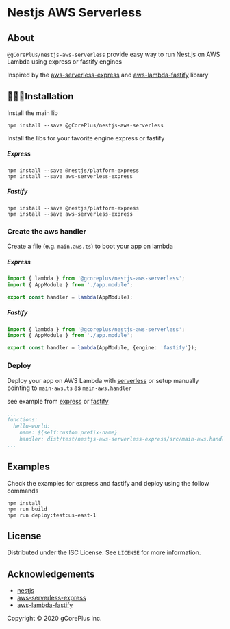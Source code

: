 # Nestjs AWS Serverless

## About

`@gCorePlus/nestjs-aws-serverless` provide easy way to run Nest.js on AWS Lambda using express or fastify engines

Inspired by the [aws-serverless-express](https://github.com/awslabs/aws-serverless-express) and [aws-lambda-fastify](https://github.com/fastify/aws-lambda-fastify) library  

## 👨🏻‍💻Installation

Install the main lib
    
```shell script
npm install --save @gCorePlus/nestjs-aws-serverless
```

Install the libs for your favorite engine express or fastify

##### Express

```shell script
npm install --save @nestjs/platform-express
npm install --save aws-serverless-express
```

##### Fastify

```shell script
npm install --save @nestjs/platform-express
npm install --save aws-serverless-express
``` 

### Create the aws handler

Create a file (e.g. `main.aws.ts`) to boot your app on lambda

##### Express

```typescript
import { lambda } from '@gcoreplus/nestjs-aws-serverless';
import { AppModule } from './app.module';

export const handler = lambda(AppModule);
```

##### Fastify

```typescript
import { lambda } from '@gcoreplus/nestjs-aws-serverless';
import { AppModule } from './app.module';

export const handler = lambda(AppModule, {engine: 'fastify'});
```

### Deploy

Deploy your app on AWS Lambda with [serverless](https://github.com/serverless/serverless) or setup manually pointing to `main-aws.ts` as `main-aws.handler`

see example from [express](https://github.com/gCorePlus/nestjs-aws-serverless/examples/nestjs-aws-serverless-express/serverless.yml) or [fastify](https://github.com/gCorePlus/nestjs-aws-serverless/examples/nestjs-aws-serverless-fastify/serverless.yml)
```yaml
...
functions:
  hello-world:
    name: ${self:custom.prefix-name}
    handler: dist/test/nestjs-aws-serverless-express/src/main-aws.handler
...
```

## Examples

Check the examples for express and fastify and deploy using the follow commands

```shell script
npm install
npm run build
npm run deploy:test:us-east-1
```

## License

Distributed under the ISC License. See `LICENSE` for more information.

## Acknowledgements

- [nestjs](https://nestjs.com)
- [aws-serverless-express](https://github.com/awslabs/aws-serverless-express)
- [aws-lambda-fastify](https://github.com/fastify/aws-lambda-fastify)

Copyright &copy; 2020 gCorePlus Inc.
